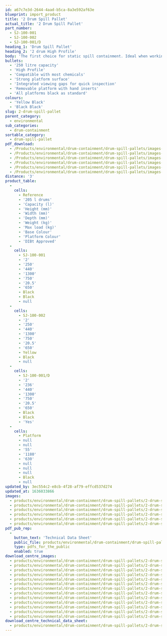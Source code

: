 ```yaml
---
id: a67c7e3d-2644-4aad-b5ca-8a3e592af63e
blueprint: import_product
title: '2 Drum Spill Pallet'
actual_title: '2 Drum Spill Pallet'
part_number:
  - SJ-100-001
  - SJ-100-002
  - SJ-100-001/D
heading_1: 'Drum Spill Pallet'
heading_2: '2 drum High Profile'
body: 'The first choice for static spill containment. Ideal when working with drums containing liquids and hazardous chemicals.'
bullets:
  - '250 litre capacity'
  - 'High Profile'
  - 'Compatible with most chemicals'
  - 'Strong platform surface'
  - 'Integrated viewing gaps for quick inspection'
  - 'Removable platform with hand inserts'
  - 'All platforms black as standard'
colours:
  - 'Yellow Black'
  - 'Black Black'
slug: 2-drum-spill-pallet
parent_category:
  - environmental
sub_categories:
  - drum-containment
sortable_category:
  - drum-spill-pallet
pdf_download:
  - /Products/environmental/drum-containment/drum-spill-pallets/images-hr/2D_SJ-100-001_01.jpg
  - /Products/environmental/drum-containment/drum-spill-pallets/images-hr/2D_SJ-100-001_02.jpg
  - /Products/environmental/drum-containment/drum-spill-pallets/images-hr/2D_SJ-100-001_03.jpg
  - /Products/environmental/drum-containment/drum-spill-pallets/images-hr/2D_SJ-100-002_01.jpg
  - /Products/environmental/drum-containment/drum-spill-pallets/images-hr/2D_SJ-100-002_02.jpg
  - /Products/environmental/drum-containment/drum-spill-pallets/images-hr/2D_SJ-100-002_03.jpg
distance: '3'
product_table:
  -
    cells:
      - Reference
      - '205 l drums'
      - 'Capacity (l)'
      - 'Height (mm)'
      - 'Width (mm)'
      - 'Depth (mm)'
      - 'Weight (kg)'
      - 'Max load (kg)'
      - 'Base Colour'
      - 'Platform Colour'
      - 'DIBt Approved'
  -
    cells:
      - SJ-100-001
      - '2'
      - '250'
      - '440'
      - '1300'
      - '750'
      - '20.5'
      - '650'
      - Black
      - Black
      - null
  -
    cells:
      - SJ-100-002
      - '2'
      - '250'
      - '440'
      - '1300'
      - '750'
      - '20.5'
      - '650'
      - Yellow
      - Black
      - null
  -
    cells:
      - SJ-100-001/D
      - '2'
      - '236'
      - '440'
      - '1300'
      - '750'
      - '20.5'
      - '650'
      - Black
      - Black
      - 'Yes'
  -
    cells:
      - Platform
      - null
      - null
      - '55'
      - '1180'
      - '630'
      - null
      - null
      - null
      - Black
      - null
updated_by: 3ec554c2-e8cb-4f28-af79-effcd537d274
updated_at: 1636033866
images:
  - products/environmental/drum-containment/drum-spill-pallets/2-drum-spill-pallet/images-lr/SJ-100-001_02.jpg
  - products/environmental/drum-containment/drum-spill-pallets/2-drum-spill-pallet/images-lr/SJ-100-002_04.jpg
  - products/environmental/drum-containment/drum-spill-pallets/2-drum-spill-pallet/images-lr/SJ-100-002_01.jpg
  - products/environmental/drum-containment/drum-spill-pallets/2-drum-spill-pallet/images-lr/SJ-100-002_02.jpg
  - products/environmental/drum-containment/drum-spill-pallets/2-drum-spill-pallet/images-lr/SJ-100-002_03.jpg
  - products/environmental/drum-containment/drum-spill-pallets/2-drum-spill-pallet/images-lr/SJ-100-001_01.jpg
pdf_pub_rep:
  -
    button_text: 'Technical Data Sheet'
    public_file: products/environmental/drum-containment/drum-spill-pallets/2-drum-spill-pallet/pdf-lr/EV-Spill-Pallet-(2-Drum)-TD_EN.pdf
    type: pdfs_for_the_public
    enabled: true
download_centre_images:
  - products/environmental/drum-containment/drum-spill-pallets/2-drum-spill-pallet/images-hr/SJ-100-002_01.jpg
  - products/environmental/drum-containment/drum-spill-pallets/2-drum-spill-pallet/images-hr/SJ-100-002_02.jpg
  - products/environmental/drum-containment/drum-spill-pallets/2-drum-spill-pallet/images-hr/SJ-100-002_03.jpg
  - products/environmental/drum-containment/drum-spill-pallets/2-drum-spill-pallet/images-hr/SJ-100-002_04.jpg
  - products/environmental/drum-containment/drum-spill-pallets/2-drum-spill-pallet/images-hr/SJ-100-002_05.jpg
  - products/environmental/drum-containment/drum-spill-pallets/2-drum-spill-pallet/images-hr/SJ-100-002_06.jpg
  - products/environmental/drum-containment/drum-spill-pallets/2-drum-spill-pallet/images-hr/SJ-100-002_07.jpg
  - products/environmental/drum-containment/drum-spill-pallets/2-drum-spill-pallet/images-hr/SJ-100-001_01.jpg
  - products/environmental/drum-containment/drum-spill-pallets/2-drum-spill-pallet/images-hr/SJ-100-001_02.jpg
  - products/environmental/drum-containment/drum-spill-pallets/2-drum-spill-pallet/images-hr/SJ-100-001_03.jpg
  - products/environmental/drum-containment/drum-spill-pallets/2-drum-spill-pallet/images-hr/SJ-100-001_04.jpg
  - products/environmental/drum-containment/drum-spill-pallets/2-drum-spill-pallet/images-hr/SJ-100-001_05.jpg
  - products/environmental/drum-containment/drum-spill-pallets/2-drum-spill-pallet/images-hr/SJ-100-001_06.jpg
download_centre_technical_data_sheet:
  - products/environmental/drum-containment/drum-spill-pallets/2-drum-spill-pallet/pdf-hr/EV-Spill-Pallet-(2-Drum)-TD_EN.pdf
---
```


